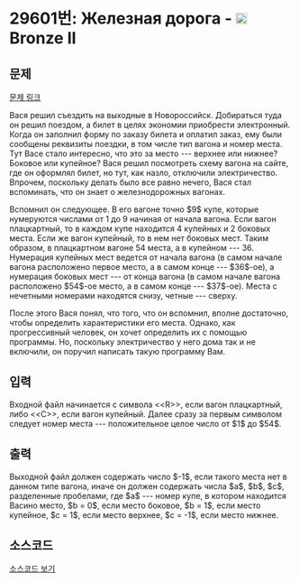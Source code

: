 # 29601번: Железная дорога - <img src="https://static.solved.ac/tier_small/4.svg" style="height:20px" /> Bronze II

<!-- performance -->

<!-- 문제 제출 후 깃허브에 푸시를 했을 때 제출한 코드의 성능이 입력될 공간입니다.-->

<!-- end -->

## 문제

[문제 링크](https://boj.kr/29601)


<p>Вася решил съездить на выходные в Новороссийск. Добираться туда он решил поездом, а билет в целях экономии приобрести электронный. Когда он заполнил форму по заказу билета и оплатил заказ, ему были сообщены реквизиты поездки, в том числе тип вагона и номер места. Тут Васе стало интересно, что это за место --- верхнее или нижнее? Боковое или купейное? Вася решил посмотреть схему вагона на сайте, где он оформлял билет, но тут, как назло, отключили электричество. Впрочем, поскольку делать было все равно нечего, Вася стал вспоминать, что он знает о железнодорожных вагонах.</p>

<p>Вспомнил он следующее. В его вагоне точно $9$ купе, которые нумеруются числами от 1 до 9 начиная от начала вагона. Если вагон плацкартный, то в каждом купе находится 4 купейных и 2 боковых места. Если же вагон купейный, то в нем нет боковых мест. Таким образом, в плацкартном вагоне 54 места, а в купейном --- 36. Нумерация купейных мест ведется от начала вагона (в самом начале вагона расположено первое место, а в самом конце --- $36$-ое), а нумерация боковых мест --- от конца вагона (в самом начале вагона расположено $54$-ое место, а в самом конце --- $37$-ое). Места с нечетными номерами находятся снизу, четные --- сверху.</p>

<p>После этого Вася понял, что того, что он вспомнил, вполне достаточно, чтобы определить характеристики его места. Однако, как прогрессивный человек, он хочет определить их с помощью программы. Но, поскольку электричество у него дома так и не включили, он поручил написать такую программу Вам.</p>



## 입력


<p>Входной файл начинается с символа &lt;&lt;R&gt;&gt;, если вагон плацкартный, либо &lt;&lt;C&gt;&gt;, если вагон купейный. Далее сразу за первым символом следует номер места --- положительное целое число от $1$ до $54$.</p>



## 출력


<p>Выходной файл должен содержать число $-1$, если такого места нет в данном типе вагона, иначе он должен содержать числа $a$, $b$, $c$, разделенные пробелами, где $a$ --- номер купе, в котором находится Васино место, $b = 0$, если место боковое, $b = 1$, если место купейное, $c = 1$, если место верхнее, $c = -1$, если место нижнее.</p>



## 소스코드

[소스코드 보기](Железная%20дорога.py)